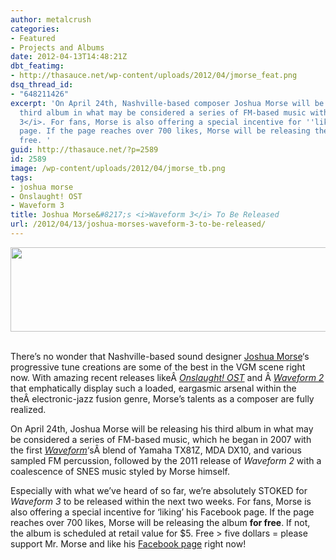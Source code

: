 ```yaml
---
author: metalcrush
categories:
- Featured
- Projects and Albums
date: 2012-04-13T14:48:21Z
dbt_featimg:
- http://thasauce.net/wp-content/uploads/2012/04/jmorse_feat.png
dsq_thread_id:
- "648211426"
excerpt: 'On April 24th, Nashville-based composer Joshua Morse will be releasing his
  third album in what may be considered a series of FM-based music with <i>Waveform
  3</i>. For fans, Morse is also offering a special incentive for ''liking'' his Facebook
  page. If the page reaches over 700 likes, Morse will be releasing the album for
  free. '
guid: http://thasauce.net/?p=2589
id: 2589
image: /wp-content/uploads/2012/04/jmorse_tb.png
tags:
- joshua morse
- Onslaught! OST
- Waveform 3
title: Joshua Morse&#8217;s <i>Waveform 3</i> To Be Released
url: /2012/04/13/joshua-morses-waveform-3-to-be-released/
---
```


<center>
  <a href="http://thasauce.net/wp-content/uploads/2012/04/jmorse_banner.png"><img class="aligncenter size-full wp-image-2594" title="jmorse_banner" src="http://thasauce.net/wp-content/uploads/2012/04/jmorse_banner.png" alt="" width="575" height="135" srcset="http://thasauce.net/wp-content/uploads/2012/04/jmorse_banner.png 575w, http://thasauce.net/wp-content/uploads/2012/04/jmorse_banner-300x70.png 300w, http://thasauce.net/wp-content/uploads/2012/04/jmorse_banner-75x17.png 75w" sizes="(max-width: 575px) 100vw, 575px" /></a>
</center>&nbsp;

There&#8217;s no wonder that Nashville-based sound designer [Joshua Morse](http://jmflava.com/)&#8216;s progressive tune creations are some of the best in the VGM scene right now. With amazing recent releases likeÂ _[Onslaught! OST](http://joshuamorse.bandcamp.com/album/onslaught-ost)_ and Â _[Waveform 2](http://joshuamorse.bandcamp.com/album/waveform-2)_ that emphatically display such a loaded, eargasmic arsenal within the theÂ electronic-jazz fusion genre, Morse&#8217;s talents as a composer are fully realized.

On April 24th, Joshua Morse will be releasing his third album in what may be considered a series of FM-based music, which he began in 2007 with the first _[Waveform](http://www.iimusic.net/catalog/2007/10/waveform)_&#8216;sÂ blend of Yamaha TX81Z, MDA DX10, and various sampled FM percussion, followed by the 2011 release of _Waveform 2_ with a coalescence of SNES music styled by Morse himself.

Especially with what we&#8217;ve heard of so far, we&#8217;re absolutely STOKED for _Waveform 3_ to be released within the next two weeks. For fans, Morse is also offering a special incentive for &#8216;liking&#8217; his Facebook page. If the page reaches over 700 likes, Morse will be releasing the album **for free**. If not, the album is scheduled at retail value for $5. Free > five dollars = please support Mr. Morse and like his [Facebook page](https://www.facebook.com/joshuamorsemusic) right now!